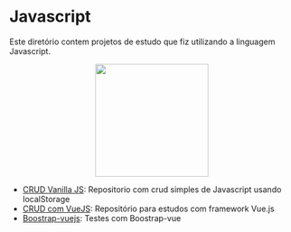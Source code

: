 # Javascript

Este diretório contem projetos de estudo que fiz utilizando a linguagem Javascript. 

<p align="center">
  <a href="https://www.w3schools.com/js/default.asp">
    <img src=".img/js.png" alt="" width=200>
  </a>
</p>

* [CRUD Vanilla JS](https://github.com/vssaAnjos/js-crud): Repositorio com crud simples de Javascript usando localStorage
* [CRUD com VueJS](https://github.com/vssaAnjos/first-steps-vuejs): Repositório para estudos com framework Vue.js
* [Boostrap-vuejs](https://github.com/vssaAnjos/vuecli-start):  Testes com Boostrap-vue 


